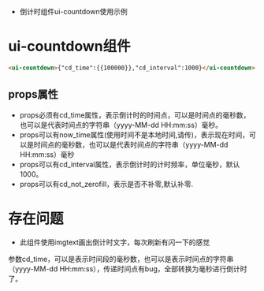 - 倒计时组件ui-countdown使用示例


# ui-countdown组件

```html
<ui-countdown>{"cd_time":{{100000}},"cd_interval":1000}</ui-countdown>
```
## props属性
- props必须有cd_time属性，表示倒计时的时间点，可以是时间点的毫秒数，也可以是代表时间点的字符串（yyyy-MM-dd HH:mm:ss）毫秒。
- props可以有now_time属性(使用时间不是本地时间,请传)，表示现在时间，可以是时间点的毫秒数，也可以是代表时间点的字符串（yyyy-MM-dd HH:mm:ss）毫秒
- props可以有cd_interval属性，表示倒计时的计时频率，单位毫秒，默认1000。
- props可以有cd_not_zerofill，表示是否不补零,默认补零.


# 存在问题
- 此组件使用imgtext画出倒计时文字，每次刷新有闪一下的感觉



参数cd_time，可以是表示时间段的毫秒数，也可以是表示时间点的字符串（yyyy-MM-dd HH:mm:ss），传递时间点有bug，全部转换为毫秒进行倒计时了。